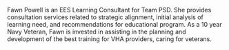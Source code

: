 Fawn Powell is an EES Learning Consultant for Team PSD. She provides consultation services related to strategic alignment, initial analysis of learning need, and recommendations for educational program. As a 10 year Navy Veteran, Fawn is invested in assisting in the planning and development of the best training for VHA providers, caring for veterans.
